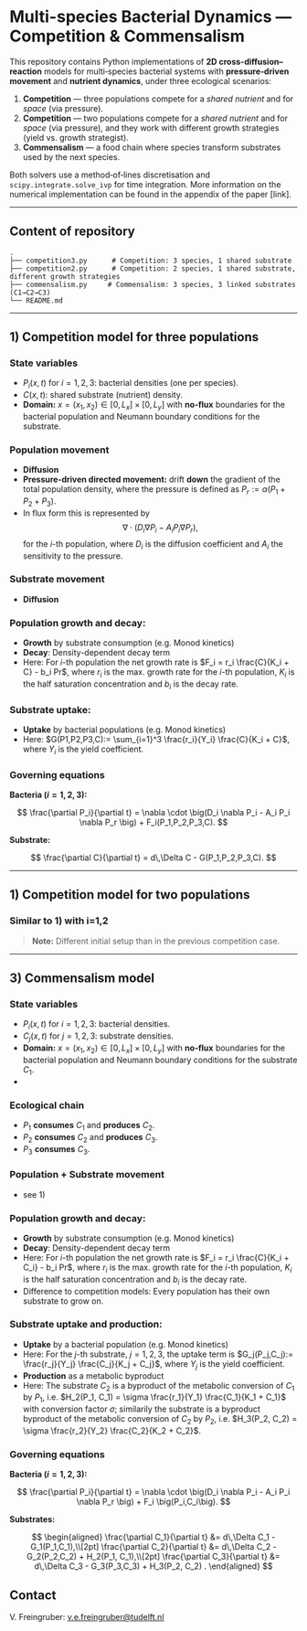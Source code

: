 # Multi-species Bacterial Dynamics — Competition & Commensalism

This repository contains Python implementations of **2D cross-diffusion–reaction** models for multi‑species bacterial systems with **pressure‑driven movement** and **nutrient dynamics**, under three ecological scenarios:

1. **Competition** — three populations compete for a *shared nutrient* and for *space* (via pressure).
2. **Competition** — two populations compete for a *shared nutrient* and for *space* (via pressure), and they work with different growth strategies (yield vs. growth strategist).
3. **Commensalism** — a food chain where species transform substrates used by the next species.

Both solvers use a method‑of‑lines discretisation and `scipy.integrate.solve_ivp` for time integration.
More information on the numerical implementation can be found in the appendix of the paper [link].

---

## Content of repository

```
.
├── competition3.py      # Competition: 3 species, 1 shared substrate
├── competition2.py      # Competition: 2 species, 1 shared substrate, different growth strategies
├── commensalism.py     # Commensalism: 3 species, 3 linked substrates (C1→C2→C3)
└── README.md
```

---
## 1) Competition model for three populations

### State variables
- $P_i(x,t)$ for $i=1,2,3$: bacterial densities (one per species).  
- $C(x,t)$: shared substrate (nutrient) density.  
- **Domain:** $x=(x_1,x_2)\in[0,L_x]\times[0,L_y]$ with **no‑flux** boundaries for the bacterial population and Neumann boundary conditions for the substrate.

### Population movement
- **Diffusion**
- **Pressure-driven directed movement:** drift **down** the gradient of the total population density, where the pressure is defined as $P_r:=\alpha (P_1+P_2+P_3)$.
- In flux form this is represented by
$$
  \nabla \cdot \big(D_i \nabla P_i - A_i P_i \nabla P_r \big),
$$
  for the $i$-th population, where $D_i$ is the diffusion coefficient and $A_i$ the sensitivity to the pressure.

### Substrate movement
- **Diffusion**

### Population growth and decay:
- **Growth** by substrate consumption (e.g. Monod kinetics)
- **Decay**: Density-dependent decay term
- Here: For $i$-th population the net growth rate is $F_i = r_i \frac{C}{K_i + C} - b_i Pr$, where $r_i$ is the max. growth rate for the $i$-th population, $K_i$ is the half saturation concentration and $b_i$ is the decay rate.

### Substrate uptake:
- **Uptake** by bacterial populations (e.g. Monod kinetics)
- Here: $G(P1,P2,P3,C):= \sum_{i=1}^3 \frac{r_i}{Y_i} \frac{C}{K_i + C}$, where $Y_i$ is the yield coefficient.

### Governing equations
**Bacteria ($i=1,2,3$):**

$$
\frac{\partial P_i}{\partial t}
= \nabla \cdot \big(D_i \nabla P_i - A_i P_i \nabla P_r \big) + F_i(P_1,P_2,P_3,C).
$$

**Substrate:**

$$
\frac{\partial C}{\partial t}
= d\,\Delta C - G(P_1,P_2,P_3,C).
$$

---

## 1) Competition model for two populations

### Similar to 1) with i=1,2
> **Note:** Different initial setup than in the previous competition case.

---

## 3) Commensalism model

### State variables
- $P_i(x,t)$ for $i=1,2,3$: bacterial densities.  
- $C_j(x,t)$ for $j=1,2,3$: substrate densities.  
- **Domain:** $x=(x_1,x_2)\in[0,L_x]\times[0,L_y]$ with **no‑flux** boundaries for the bacterial population and Neumann boundary conditions for the substrate $C_1$.
- 
### Ecological chain
- $P_1$ **consumes** $C_1$ and **produces** $C_2$.  
- $P_2$ **consumes** $C_2$ and **produces** $C_3$.  
- $P_3$ **consumes** $C_3$.

### Population + Substrate movement
- see 1)

### Population growth and decay:
- **Growth** by substrate consumption (e.g. Monod kinetics)
- **Decay**: Density-dependent decay term
- Here: For $i$-th population the net growth rate is $F_i = r_i \frac{C}{K_i + C_i} - b_i Pr$, where $r_i$ is the max. growth rate for the $i$-th population, $K_i$ is the half saturation concentration and $b_i$ is the decay rate.
- Difference to competition models: Every population has their own substrate to grow on.

### Substrate uptake and production:
- **Uptake** by a bacterial population (e.g. Monod kinetics)
- Here: For the $j$-th substrate, $j=1,2,3$, the uptake term is $G_j(P_j,C_j):=  \frac{r_j}{Y_j} \frac{C_j}{K_j + C_j}$, where $Y_j$ is the yield coefficient.
- **Production** as a metabolic byproduct
- Here: The substrate $C_2$ is a byproduct of the metabolic conversion of $C_1$ by $P_1$, i.e. $H_2(P_1, C_1) = \sigma \frac{r_1}{Y_1} \frac{C_1}{K_1 + C_1}$ with conversion factor $\sigma$; similarily the substrate is a byproduct byproduct of the metabolic conversion of $C_2$ by $P_2$, i.e. $H_3(P_2, C_2) = \sigma \frac{r_2}{Y_2} \frac{C_2}{K_2 + C_2}$.

### Governing equations
**Bacteria ($i=1,2,3$):**

$$
\frac{\partial P_i}{\partial t}
= \nabla \cdot \big(D_i \nabla P_i - A_i P_i \nabla P_r \big) + F_i \big(P_i,C_i\big).
$$

**Substrates:**

$$
\begin{aligned}
\frac{\partial C_1}{\partial t} &= d\,\Delta C_1 - G_1(P_1,C_1),\\[2pt]
\frac{\partial C_2}{\partial t} &= d\,\Delta C_2 - G_2(P_2,C_2) + H_2(P_1, C_1),\\[2pt]
\frac{\partial C_3}{\partial t} &= d\,\Delta C_3 - G_3(P_3,C_3) + H_3(P_2, C_2) .
\end{aligned}
$$

## Contact

V. Freingruber: v.e.freingruber@tudelft.nl

